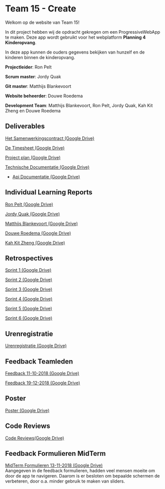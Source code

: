 # Team 15 - Create

Welkom op de website van Team 15!

In dit project hebben wij de opdracht gekregen om een ProgressiveWebApp te maken. Deze app wordt gebruikt voor het webplatform **Planning 4 Kinderopvang**. 

In deze app kunnen de ouders gegevens bekijken van hunzelf en de kinderen binnen de kinderopvang.

**Projectleider**: Ron Pelt

**Scrum master**: Jordy Quak

**Git master**:	Matthijs Blankevoort

**Website beheerder**: Douwe Roedema

**Development Team**: Matthijs Blankevoort, Ron Pelt, Jordy Quak, Kah Kit Zheng en Douwe Roedema

## Deliverables

[Het Samenwerkingscontract (Google Drive)](https://docs.google.com/document/d/1__VLd9AhH17L4bp6Sdu5KXnPGXcZk5kt45kxXD46oR4/edit#heading=h.ensbk19i69gr)

[De Timesheet (Google Drive)](https://docs.google.com/spreadsheets/d/1vJno3roKT8fv0SnajtjaM24_T59x1Z_Jqvx4qGpVXTU/edit#gid=1493701587)

[Project plan (Google Drive)](https://docs.google.com/document/d/19iSf3T_Zub4e5NcSlzdRvCTiOzWQ3igaAMqkYEAAyIw/edit#)

[Technische Documentatie (Google Drive)](https://docs.google.com/document/d/1P9OBeV4TYwGjtQMkw9A9S6Pa9NdQ4t1bTrw8jsiy8KU/edit)
- [Api Documentatie (Google Drive)](https://drive.google.com/drive/folders/1yEbtRtFHbVGbYXsUM2IQ_bQowRRSdhju)

## Individual Learning Reports

[Ron Pelt (Google Drive)](https://docs.google.com/document/d/10-bpeS1m3r_NyRSQgPv21iqhvePHEoL92wNdSf8zNPY/edit#heading=h.8gxjxqu5g8vr)

[Jordy Quak (Google Drive)](https://docs.google.com/document/d/1rIqsSZNHkAM496JJw7-dy74203x4TCdQ8PAM4uPpTFU/edit)

[Matthijs Blankevoort (Google Drive)](https://docs.google.com/document/d/1igODWbPX0Otot3J-RUyaNRdBL1hbNpYEePb9DlImQ-0/edit)

[Douwe Roedema (Google Drive)](https://docs.google.com/document/d/12Zuw7MQUFd2uJY2mIhgdZDCj-eNRvHK9SMB64WveM84/edit)

[Kah Kit Zheng (Google Drive)](https://docs.google.com/document/d/1f4BHgPE8MFJE0-ExeNjAUniSvzbFt4etBTqWxDbpKP8/edit#heading=h.98ww7mm1wsh1)

## Retrospectives

[Sprint 1 (Google Drive)](https://docs.google.com/document/d/1Xus2g4OP5FrxFXc3U8vVawZlNRcBHZNNDR6Nvyc6rgc/edit#)

[Sprint 2 (Google Drive)](https://docs.google.com/document/d/1hFCd2EehrSlvjM39r-1kiwcbIAzC7_scPwNuRstPXTY/edit)

[Sprint 3 (Google Drive)](https://docs.google.com/document/d/1rjE0UJT7MQjVTqCDLcHFJYWNF1f87kmMdubFHfMDfIk/edit)

[Sprint 4 (Google Drive)](https://docs.google.com/document/d/11hAsqJ8iIBQ0ELA-aB5kINlPECaZX4OBmCCw7MQBNyA/edit)

[Sprint 5 (Google Drive)](https://docs.google.com/document/d/1UKDCqBbF2_YAQ5hTN5Nu1-7woheqJaVOcBoAB277APk/edit)

[Sprint 6 (Google Drive)](https://docs.google.com/document/d/1b1bvVL8CETrUNoUkDmHHJGvK1KRzl9XXEhI70CurStc/edit)

## Urenregistratie
[Urenregistratie (Google Drive)](https://docs.google.com/spreadsheets/d/1vJno3roKT8fv0SnajtjaM24_T59x1Z_Jqvx4qGpVXTU/edit#gid=1493701587)

## Feedback Teamleden
[Feedback 11-10-2018 (Google Drive)](https://drive.google.com/drive/folders/1cAXwuKe7c5QoDChdvtRAd4BF3gKjQFXr)

[Feedback 19-12-2018 (Google Drive)](https://drive.google.com/drive/folders/1E4yu7JuYcpQL-53WTsoOR9tajHhenplw)

## Poster
[Poster (Google Drive)](https://drive.google.com/drive/folders/1TqAjBtKWUc8oP-S_Surg1wFdOs4olG3M)

## Code Reviews
[Code Reviews(Google Drive)](https://docs.google.com/document/d/1mqrglnkR_baPEUVhltTRQ8qDgCTeYhTAT8kfoTn-dkc/edit)

## Feedback Formulieren MidTerm
[MidTerm Formulieren 13-11-2018 (Google Drive)](https://drive.google.com/drive/folders/1TqAjBtKWUc8oP-S_Surg1wFdOs4olG3M) <br />
Aangegeven in de feedback formulieren, hadden veel mensen moeite om door de app te navigeren. Daarom is er besloten om bepaalde schermen de verbeteren, door o.a. minder gebruik te maken van sliders.

